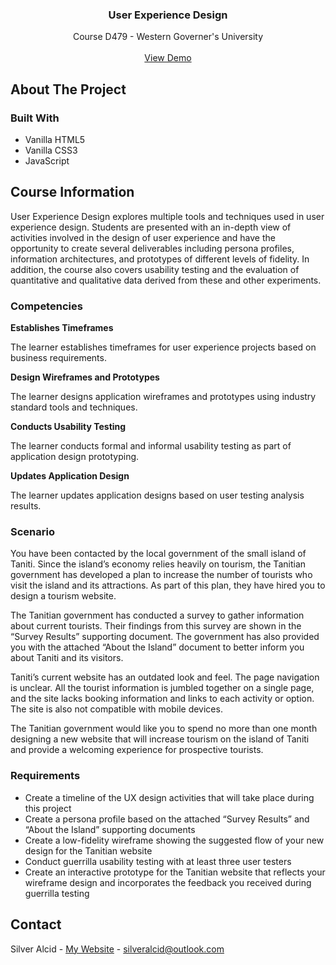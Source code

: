 <a id="readme-top"></a>

<h3 align="center">User Experience Design</h3>

  <p align="center">
    Course D479 - Western Governer's University
    <br />
    <br />
    <a href="https://silveralcid.github.io/WGU-D479-UX-Design/">View Demo</a>
</div>


<!-- ABOUT THE PROJECT -->
## About The Project



### Built With

* Vanilla HTML5
* Vanilla CSS3
* JavaScript


## Course Information

User Experience Design explores multiple tools and techniques used in user experience design. Students are presented with an in-depth view of activities involved in the design of user experience and have the opportunity to create several deliverables including persona profiles, information architectures, and prototypes of different levels of fidelity. In addition, the course also covers usability testing and the evaluation of quantitative and qualitative data derived from these and other experiments.


### Competencies

**Establishes Timeframes**

The learner establishes timeframes for user experience projects based on business requirements.

**Design Wireframes and Prototypes**

The learner designs application wireframes and prototypes using industry standard tools and techniques.

**Conducts Usability Testing**

The learner conducts formal and informal usability testing as part of application design prototyping.

**Updates Application Design**

The learner updates application designs based on user testing analysis results.

### Scenario

You have been contacted by the local government of the small island of Taniti. Since the island’s economy relies heavily on tourism, the Tanitian government has developed a plan to increase the number of tourists who visit the island and its attractions. As part of this plan, they have hired you to design a tourism website.

The Tanitian government has conducted a survey to gather information about current tourists. Their findings from this survey are shown in the “Survey Results” supporting document. The government has also provided you with the attached “About the Island” document to better inform you about Taniti and its visitors.

Taniti’s current website has an outdated look and feel. The page navigation is unclear. All the tourist information is jumbled together on a single page, and the site lacks booking information and links to each activity or option. The site is also not compatible with mobile devices.

The Tanitian government would like you to spend no more than one month designing a new website that will increase tourism on the island of Taniti and provide a welcoming experience for prospective tourists.

### Requirements

* Create a timeline of the UX design activities that will take place during this project
* Create a persona profile based on the attached “Survey Results” and “About the Island” supporting documents
* Create a low-fidelity wireframe showing the suggested flow of your new design for the Tanitian website
* Conduct guerrilla usability testing with at least three user testers
* Create an interactive prototype for the Tanitian website that reflects your wireframe design and incorporates the feedback you received during guerrilla testing


<!-- CONTACT -->
## Contact

Silver Alcid - [My Website](https://silveralcid.com) - silveralcid@outlook.com
